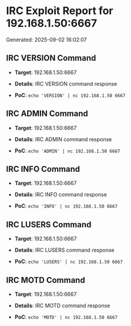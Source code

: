 # IRC Exploit Report for 192.168.1.50:6667

Generated: 2025-09-02 16:02:07


## IRC VERSION Command

- **Target**: 192.168.1.50:6667

- **Details**: IRC VERSION command response

- **PoC**: `echo 'VERSION' | nc 192.168.1.50 6667`


## IRC ADMIN Command

- **Target**: 192.168.1.50:6667

- **Details**: IRC ADMIN command response

- **PoC**: `echo 'ADMIN' | nc 192.168.1.50 6667`


## IRC INFO Command

- **Target**: 192.168.1.50:6667

- **Details**: IRC INFO command response

- **PoC**: `echo 'INFO' | nc 192.168.1.50 6667`


## IRC LUSERS Command

- **Target**: 192.168.1.50:6667

- **Details**: IRC LUSERS command response

- **PoC**: `echo 'LUSERS' | nc 192.168.1.50 6667`


## IRC MOTD Command

- **Target**: 192.168.1.50:6667

- **Details**: IRC MOTD command response

- **PoC**: `echo 'MOTD' | nc 192.168.1.50 6667`

